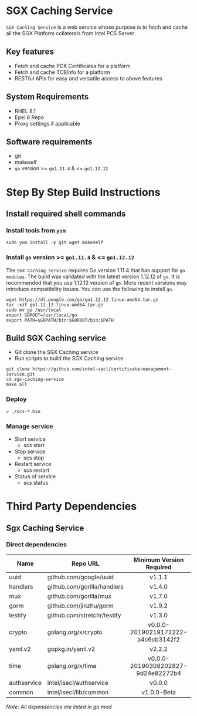 # SGX Caching Service

`SGX Caching Service` is a web service whose purpose is to fetch and cache all the SGX Platform collaterals from Intel PCS Server

## Key features
- Fetch and cache PCK Certificates for a platform
- Fetch and cache TCBInfo for a platform
- RESTful APIs for easy and versatile access to above features

## System Requirements
- RHEL 8.1
- Epel 8 Repo
- Proxy settings if applicable

## Software requirements
- git
- makeself
- `go` version >= `go1.11.4` & <= `go1.12.12`

# Step By Step Build Instructions

## Install required shell commands

### Install tools from `yum`
```shell
sudo yum install -y git wget makeself
```

### Install `go` version >= `go1.11.4` & <= `go1.12.12`
The `SGX Caching Service` requires Go version 1.11.4 that has support for `go modules`. The build was validated with the latest version 1.12.12 of `go`. It is recommended that you use 1.12.12 version of `go`. More recent versions may introduce compatibility issues. You can use the following to install `go`.
```shell
wget https://dl.google.com/go/go1.12.12.linux-amd64.tar.gz
tar -xzf go1.12.12.linux-amd64.tar.gz
sudo mv go /usr/local
export GOROOT=/usr/local/go
export PATH=$GOPATH/bin:$GOROOT/bin:$PATH
```

## Build SGX Caching service

- Git clone the SGX Caching service
- Run scripts to build the SGX Caching service

```shell
git clone https://github.com/intel-secl/certificate-management-service.git
cd sgx-caching-service
make all
```

### Deploy
```console
> ./scs-*.bin
```

### Manage service
* Start service
    * scs start
* Stop service
    * scs stop
* Restart service
    * scs restart
* Status of service
    * scs status

# Third Party Dependencies

## Sgx Caching Service

### Direct dependencies

| Name        | Repo URL                    | Minimum Version Required           |
| ----------- | --------------------------- | :--------------------------------: |
| uuid        | github.com/google/uuid      | v1.1.1                             |
| handlers    | github.com/gorilla/handlers | v1.4.0                             |
| mux         | github.com/gorilla/mux      | v1.7.0                             |
| gorm        | github.com/jinzhu/gorm      | v1.9.2                             |
| testify     | github.com/stretchr/testify | v1.3.0                             |
| crypto      | golang.org/x/crypto         | v0.0.0-20190219172222-a4c6cb3142f2 |
| yaml.v2     | gopkg.in/yaml.v2            | v2.2.2                             |
| time        | golang.org/x/time           | v0.0.0-20190308202827-9d24e82272b4 |
| authservice | intel/isecl/authservice     | v0.0.0	                         |
| common      | intel/isecl/lib/common      | v1.0.0-Beta                        |

*Note: All dependencies are listed in go.mod*
